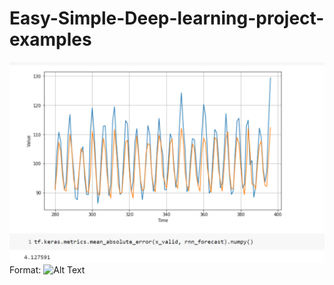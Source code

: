 # Easy-Simple-Deep-learning-project-examples
![GitHub Logo](https://github.com/JonathanSum/Easy-Simple-Deep-learning-project-examples/blob/master/download.png)
Format: ![Alt Text](url)
